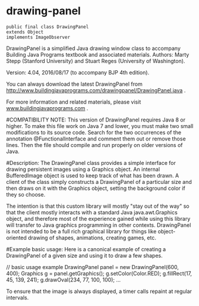 # drawing-panel

```
public final class DrawingPanel
extends Object
implements ImageObserver
```

DrawingPanel is a simplified Java drawing window class to accompany Building Java Programs textbook and associated materials.
Authors: Marty Stepp (Stanford University) and Stuart Reges (University of Washington).

Version: 4.04, 2016/08/17 (to accompany BJP 4th edition).

You can always download the latest DrawingPanel from http://www.buildingjavaprograms.com/drawingpanel/DrawingPanel.java .

For more information and related materials, please visit www.buildingjavaprograms.com .

#COMPATIBILITY NOTE: 
This version of DrawingPanel requires Java 8 or higher. To make this file work on Java 7 and lower, you must make two small modifications to its source code. Search for the two occurrences of the annotation @FunctionalInterface and comment them out or remove those lines. Then the file should compile and run properly on older versions of Java.

#Description:
The DrawingPanel class provides a simple interface for drawing persistent images using a Graphics object. An internal BufferedImage object is used to keep track of what has been drawn. A client of the class simply constructs a DrawingPanel of a particular size and then draws on it with the Graphics object, setting the background color if they so choose.

The intention is that this custom library will mostly "stay out of the way" so that the client mostly interacts with a standard Java java.awt.Graphics object, and therefore most of the experience gained while using this library will transfer to Java graphics programming in other contexts. DrawingPanel is not intended to be a full rich graphical library for things like object-oriented drawing of shapes, animations, creating games, etc.

#Example basic usage:
Here is a canonical example of creating a DrawingPanel of a given size and using it to draw a few shapes.

 // basic usage example
 DrawingPanel panel = new DrawingPanel(600, 400);
 Graphics g = panel.getGraphics();
 g.setColor(Color.RED);
 g.fillRect(17, 45, 139, 241);
 g.drawOval(234, 77, 100, 100);
 ...
 
To ensure that the image is always displayed, a timer calls repaint at regular intervals.